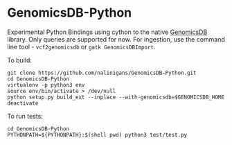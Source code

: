 # GenomicsDB-Python
Experimental Python Bindings using cython to the native [GenomicsDB](https://github.com/GenomicsDB/GenomicsDB) library. Only queries are supported for now. For ingestion, use the command line tool - `vcf2genomicsdb` or `gatk GenomicsDBImport`.

To build:
```
git clone https://github.com/nalinigans/GenomicsDB-Python.git
cd GenomicsDB-Python
virtualenv -p python3 env
source env/bin/activate > /dev/null
python setup.py build_ext --inplace --with-genomicsdb=$GENOMICSDB_HOME
deactivate
```

To run tests:
```
cd GenomicsDB-Python
PYTHONPATH=${PYTHONPATH}:$(shell pwd) python3 test/test.py
```
